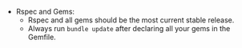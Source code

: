 * Rspec and Gems:
  * Rspec and all gems should be the most current stable release.
  * Always run `bundle update` after declaring all your gems in the Gemfile.
